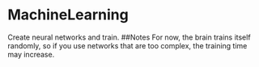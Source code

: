 # MachineLearning
Create neural networks and train.
##Notes
For now, the brain trains itself randomly, so if you use networks that are too complex, the training time may increase.